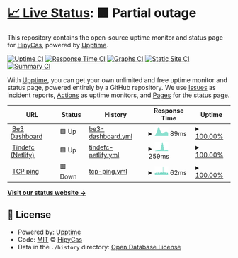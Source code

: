 # [📈 Live Status](https://HipyCas.github.io/status): <!--live status--> **🟧 Partial outage**

This repository contains the open-source uptime monitor and status page for [HipyCas](hipycas.github.io), powered by [Upptime](https://github.com/upptime/upptime).

[![Uptime CI](https://github.com/HipyCas/status/workflows/Uptime%20CI/badge.svg)](https://github.com/upptime/upptime/actions?query=workflow%3A%22Uptime+CI%22)
[![Response Time CI](https://github.com/HipyCas/status/workflows/Response%20Time%20CI/badge.svg)](https://github.com/upptime/upptime/actions?query=workflow%3A%22Response+Time+CI%22)
[![Graphs CI](https://github.com/HipyCas/status/workflows/Graphs%20CI/badge.svg)](https://github.com/upptime/upptime/actions?query=workflow%3A%22Graphs+CI%22)
[![Static Site CI](https://github.com/HipyCas/status/workflows/Static%20Site%20CI/badge.svg)](https://github.com/upptime/upptime/actions?query=workflow%3A%22Static+Site+CI%22)
[![Summary CI](https://github.com/HipyCas/status/workflows/Summary%20CI/badge.svg)](https://github.com/upptime/upptime/actions?query=workflow%3A%22Summary+CI%22)

With [Upptime](https://upptime.js.org), you can get your own unlimited and free uptime monitor and status page, powered entirely by a GitHub repository. We use [Issues](https://github.com/HipyCas/status/issues) as incident reports, [Actions](https://github.com/HipyCas/status/actions) as uptime monitors, and [Pages](https://HipyCas.github.io/status) for the status page.

<!--start: status pages-->
<!-- This summary is generated by Upptime (https://github.com/upptime/upptime) -->
<!-- Do not edit this manually, your changes will be overwritten -->
<!-- prettier-ignore -->
| URL | Status | History | Response Time | Uptime |
| --- | ------ | ------- | ------------- | ------ |
| <img alt="" src="https://icon.horse/icon/be3-dashboard-web.web.app" height="13"> [Be3 Dashboard](https://be3-dashboard-web.web.app) | 🟩 Up | [be3-dashboard.yml](https://github.com/HipyCas/status/commits/HEAD/history/be3-dashboard.yml) | <details><summary><img alt="Response time graph" src="./graphs/be3-dashboard/response-time-week.png" height="20"> 89ms</summary><br><a href="https://HipyCas.github.io/status/history/be3-dashboard"><img alt="Response time 115" src="https://img.shields.io/endpoint?url=https%3A%2F%2Fraw.githubusercontent.com%2FHipyCas%2Fstatus%2FHEAD%2Fapi%2Fbe3-dashboard%2Fresponse-time.json"></a><br><a href="https://HipyCas.github.io/status/history/be3-dashboard"><img alt="24-hour response time 68" src="https://img.shields.io/endpoint?url=https%3A%2F%2Fraw.githubusercontent.com%2FHipyCas%2Fstatus%2FHEAD%2Fapi%2Fbe3-dashboard%2Fresponse-time-day.json"></a><br><a href="https://HipyCas.github.io/status/history/be3-dashboard"><img alt="7-day response time 89" src="https://img.shields.io/endpoint?url=https%3A%2F%2Fraw.githubusercontent.com%2FHipyCas%2Fstatus%2FHEAD%2Fapi%2Fbe3-dashboard%2Fresponse-time-week.json"></a><br><a href="https://HipyCas.github.io/status/history/be3-dashboard"><img alt="30-day response time 96" src="https://img.shields.io/endpoint?url=https%3A%2F%2Fraw.githubusercontent.com%2FHipyCas%2Fstatus%2FHEAD%2Fapi%2Fbe3-dashboard%2Fresponse-time-month.json"></a><br><a href="https://HipyCas.github.io/status/history/be3-dashboard"><img alt="1-year response time 110" src="https://img.shields.io/endpoint?url=https%3A%2F%2Fraw.githubusercontent.com%2FHipyCas%2Fstatus%2FHEAD%2Fapi%2Fbe3-dashboard%2Fresponse-time-year.json"></a></details> | <details><summary><a href="https://HipyCas.github.io/status/history/be3-dashboard">100.00%</a></summary><a href="https://HipyCas.github.io/status/history/be3-dashboard"><img alt="All-time uptime 100.00%" src="https://img.shields.io/endpoint?url=https%3A%2F%2Fraw.githubusercontent.com%2FHipyCas%2Fstatus%2FHEAD%2Fapi%2Fbe3-dashboard%2Fuptime.json"></a><br><a href="https://HipyCas.github.io/status/history/be3-dashboard"><img alt="24-hour uptime 100.00%" src="https://img.shields.io/endpoint?url=https%3A%2F%2Fraw.githubusercontent.com%2FHipyCas%2Fstatus%2FHEAD%2Fapi%2Fbe3-dashboard%2Fuptime-day.json"></a><br><a href="https://HipyCas.github.io/status/history/be3-dashboard"><img alt="7-day uptime 100.00%" src="https://img.shields.io/endpoint?url=https%3A%2F%2Fraw.githubusercontent.com%2FHipyCas%2Fstatus%2FHEAD%2Fapi%2Fbe3-dashboard%2Fuptime-week.json"></a><br><a href="https://HipyCas.github.io/status/history/be3-dashboard"><img alt="30-day uptime 100.00%" src="https://img.shields.io/endpoint?url=https%3A%2F%2Fraw.githubusercontent.com%2FHipyCas%2Fstatus%2FHEAD%2Fapi%2Fbe3-dashboard%2Fuptime-month.json"></a><br><a href="https://HipyCas.github.io/status/history/be3-dashboard"><img alt="1-year uptime 100.00%" src="https://img.shields.io/endpoint?url=https%3A%2F%2Fraw.githubusercontent.com%2FHipyCas%2Fstatus%2FHEAD%2Fapi%2Fbe3-dashboard%2Fuptime-year.json"></a></details>
| <img alt="" src="https://icon.horse/icon/tindefc.netlify.app" height="13"> [Tindefc (Netlify)](https://tindefc.netlify.app) | 🟩 Up | [tindefc-netlify.yml](https://github.com/HipyCas/status/commits/HEAD/history/tindefc-netlify.yml) | <details><summary><img alt="Response time graph" src="./graphs/tindefc-netlify/response-time-week.png" height="20"> 259ms</summary><br><a href="https://HipyCas.github.io/status/history/tindefc-netlify"><img alt="Response time 236" src="https://img.shields.io/endpoint?url=https%3A%2F%2Fraw.githubusercontent.com%2FHipyCas%2Fstatus%2FHEAD%2Fapi%2Ftindefc-netlify%2Fresponse-time.json"></a><br><a href="https://HipyCas.github.io/status/history/tindefc-netlify"><img alt="24-hour response time 62" src="https://img.shields.io/endpoint?url=https%3A%2F%2Fraw.githubusercontent.com%2FHipyCas%2Fstatus%2FHEAD%2Fapi%2Ftindefc-netlify%2Fresponse-time-day.json"></a><br><a href="https://HipyCas.github.io/status/history/tindefc-netlify"><img alt="7-day response time 259" src="https://img.shields.io/endpoint?url=https%3A%2F%2Fraw.githubusercontent.com%2FHipyCas%2Fstatus%2FHEAD%2Fapi%2Ftindefc-netlify%2Fresponse-time-week.json"></a><br><a href="https://HipyCas.github.io/status/history/tindefc-netlify"><img alt="30-day response time 371" src="https://img.shields.io/endpoint?url=https%3A%2F%2Fraw.githubusercontent.com%2FHipyCas%2Fstatus%2FHEAD%2Fapi%2Ftindefc-netlify%2Fresponse-time-month.json"></a><br><a href="https://HipyCas.github.io/status/history/tindefc-netlify"><img alt="1-year response time 236" src="https://img.shields.io/endpoint?url=https%3A%2F%2Fraw.githubusercontent.com%2FHipyCas%2Fstatus%2FHEAD%2Fapi%2Ftindefc-netlify%2Fresponse-time-year.json"></a></details> | <details><summary><a href="https://HipyCas.github.io/status/history/tindefc-netlify">100.00%</a></summary><a href="https://HipyCas.github.io/status/history/tindefc-netlify"><img alt="All-time uptime 100.00%" src="https://img.shields.io/endpoint?url=https%3A%2F%2Fraw.githubusercontent.com%2FHipyCas%2Fstatus%2FHEAD%2Fapi%2Ftindefc-netlify%2Fuptime.json"></a><br><a href="https://HipyCas.github.io/status/history/tindefc-netlify"><img alt="24-hour uptime 100.00%" src="https://img.shields.io/endpoint?url=https%3A%2F%2Fraw.githubusercontent.com%2FHipyCas%2Fstatus%2FHEAD%2Fapi%2Ftindefc-netlify%2Fuptime-day.json"></a><br><a href="https://HipyCas.github.io/status/history/tindefc-netlify"><img alt="7-day uptime 100.00%" src="https://img.shields.io/endpoint?url=https%3A%2F%2Fraw.githubusercontent.com%2FHipyCas%2Fstatus%2FHEAD%2Fapi%2Ftindefc-netlify%2Fuptime-week.json"></a><br><a href="https://HipyCas.github.io/status/history/tindefc-netlify"><img alt="30-day uptime 100.00%" src="https://img.shields.io/endpoint?url=https%3A%2F%2Fraw.githubusercontent.com%2FHipyCas%2Fstatus%2FHEAD%2Fapi%2Ftindefc-netlify%2Fuptime-month.json"></a><br><a href="https://HipyCas.github.io/status/history/tindefc-netlify"><img alt="1-year uptime 100.00%" src="https://img.shields.io/endpoint?url=https%3A%2F%2Fraw.githubusercontent.com%2FHipyCas%2Fstatus%2FHEAD%2Fapi%2Ftindefc-netlify%2Fuptime-year.json"></a></details>
| <img alt="" src="https://icon.horse/icon/github.com" height="13"> [TCP ping](1.1.1.1) | 🟥 Down | [tcp-ping.yml](https://github.com/HipyCas/status/commits/HEAD/history/tcp-ping.yml) | <details><summary><img alt="Response time graph" src="./graphs/tcp-ping/response-time-week.png" height="20"> 62ms</summary><br><a href="https://HipyCas.github.io/status/history/tcp-ping"><img alt="Response time 67" src="https://img.shields.io/endpoint?url=https%3A%2F%2Fraw.githubusercontent.com%2FHipyCas%2Fstatus%2FHEAD%2Fapi%2Ftcp-ping%2Fresponse-time.json"></a><br><a href="https://HipyCas.github.io/status/history/tcp-ping"><img alt="24-hour response time 50" src="https://img.shields.io/endpoint?url=https%3A%2F%2Fraw.githubusercontent.com%2FHipyCas%2Fstatus%2FHEAD%2Fapi%2Ftcp-ping%2Fresponse-time-day.json"></a><br><a href="https://HipyCas.github.io/status/history/tcp-ping"><img alt="7-day response time 62" src="https://img.shields.io/endpoint?url=https%3A%2F%2Fraw.githubusercontent.com%2FHipyCas%2Fstatus%2FHEAD%2Fapi%2Ftcp-ping%2Fresponse-time-week.json"></a><br><a href="https://HipyCas.github.io/status/history/tcp-ping"><img alt="30-day response time 66" src="https://img.shields.io/endpoint?url=https%3A%2F%2Fraw.githubusercontent.com%2FHipyCas%2Fstatus%2FHEAD%2Fapi%2Ftcp-ping%2Fresponse-time-month.json"></a><br><a href="https://HipyCas.github.io/status/history/tcp-ping"><img alt="1-year response time 66" src="https://img.shields.io/endpoint?url=https%3A%2F%2Fraw.githubusercontent.com%2FHipyCas%2Fstatus%2FHEAD%2Fapi%2Ftcp-ping%2Fresponse-time-year.json"></a></details> | <details><summary><a href="https://HipyCas.github.io/status/history/tcp-ping">100.00%</a></summary><a href="https://HipyCas.github.io/status/history/tcp-ping"><img alt="All-time uptime 100.00%" src="https://img.shields.io/endpoint?url=https%3A%2F%2Fraw.githubusercontent.com%2FHipyCas%2Fstatus%2FHEAD%2Fapi%2Ftcp-ping%2Fuptime.json"></a><br><a href="https://HipyCas.github.io/status/history/tcp-ping"><img alt="24-hour uptime 100.00%" src="https://img.shields.io/endpoint?url=https%3A%2F%2Fraw.githubusercontent.com%2FHipyCas%2Fstatus%2FHEAD%2Fapi%2Ftcp-ping%2Fuptime-day.json"></a><br><a href="https://HipyCas.github.io/status/history/tcp-ping"><img alt="7-day uptime 100.00%" src="https://img.shields.io/endpoint?url=https%3A%2F%2Fraw.githubusercontent.com%2FHipyCas%2Fstatus%2FHEAD%2Fapi%2Ftcp-ping%2Fuptime-week.json"></a><br><a href="https://HipyCas.github.io/status/history/tcp-ping"><img alt="30-day uptime 100.00%" src="https://img.shields.io/endpoint?url=https%3A%2F%2Fraw.githubusercontent.com%2FHipyCas%2Fstatus%2FHEAD%2Fapi%2Ftcp-ping%2Fuptime-month.json"></a><br><a href="https://HipyCas.github.io/status/history/tcp-ping"><img alt="1-year uptime 100.00%" src="https://img.shields.io/endpoint?url=https%3A%2F%2Fraw.githubusercontent.com%2FHipyCas%2Fstatus%2FHEAD%2Fapi%2Ftcp-ping%2Fuptime-year.json"></a></details>

<!--end: status pages-->

[**Visit our status website →**](https://HipyCas.github.io/status)

## 📄 License

- Powered by: [Upptime](https://github.com/upptime/upptime)
- Code: [MIT](./LICENSE) © [HipyCas](hipycas.github.io)
- Data in the `./history` directory: [Open Database License](https://opendatacommons.org/licenses/odbl/1-0/)
